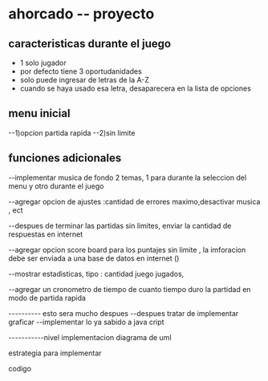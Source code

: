 # ahorcado -- proyecto
## caracteristicas durante el juego
- 1 solo jugador 
- por defecto tiene 3 oportudanidades
- solo puede ingresar de letras de la A-Z
- cuando se haya usado esa letra, desaparecera en la lista de opciones


## menu inicial
--1)opcion partida rapida
--2)sin limite

## funciones adicionales
--implementar musica de fondo 2 temas, 1 para durante la 	seleccion del menu y otro durante el juego

--agregar opcion de ajustes :cantidad de errores maximo,desactivar musica , ect

--despues de terminar las partidas sin limites, enviar la cantidad de respuestas en internet

--agregar opcion score board para los puntajes sin limite , la imforacion debe ser enviada a una base de datos en internet ()

--mostrar estadisticas, tipo : cantidad juego jugados, 

--agregar un cronometro de tiempo de cuanto tiempo duro la partidad en modo de partida rapida


---------- esto sera mucho despues
--despues tratar de implementar graficar 
--implementar lo ya sabido a java cript


-----------nivel implementacion 
diagrama de uml

estrategia para implementar

codigo